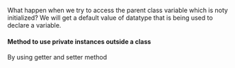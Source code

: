 What happen when we try to access the parent class variable which is noty initialized?
We will get a  default value of  datatype that is being used to declare a variable.


#### Method to use private instances outside a class
By using getter and setter method